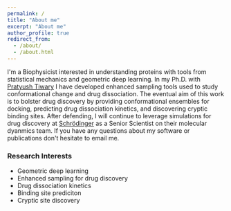 ```yaml
---
permalink: /
title: "About me"
excerpt: "About me"
author_profile: true
redirect_from: 
  - /about/
  - /about.html
---
```


I'm a Biophysicist interested in understanding proteins with tools from statistical mechanics and geometric deep learning. In my Ph.D. with [Pratyush Tiwary](https://sites.google.com/site/pratyushtiwary/) I have developed enhanced sampling tools used to study conformational change and drug dissociation. The eventual aim of this work is to bolster drug discovery by providing conformational ensembles for docking, predicting drug dissociation kinetics, and discovering cryptic binding sites. After defending, I will continue to leverage simulations for drug discovery at [Schrödinger](https://www.schrodinger.com/) as a Senior Scientist on their molecular dyanmics team. If you have any questions about my software or publications don't hesitate to email me.

### Research Interests
- Geometric deep learning
- Enhanced sampling for drug discovery
- Drug dissociation kinetics
- Binding site prediciton
- Cryptic site discovery
